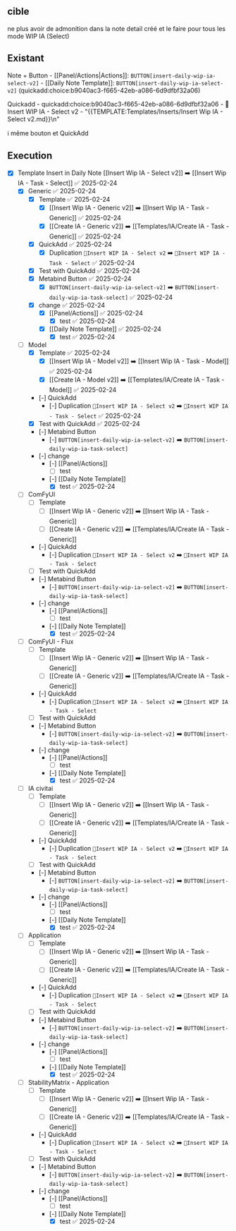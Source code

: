 ## cible
ne plus avoir de admonition dans la note detail créé et le faire pour tous les mode WIP IA (Select)

## Existant
Note + Button
	- [[Panel/Actions|Actions]]: `BUTTON[insert-daily-wip-ia-select-v2]`
	- [[Daily Note Template]]: `BUTTON[insert-daily-wip-ia-select-v2]` (quickadd:choice:b9040ac3-f665-42eb-a086-6d9dfbf32a06)

Quickadd
	- quickadd:choice:b9040ac3-f665-42eb-a086-6d9dfbf32a06
	- 🚧Insert WIP IA - Select v2
	- "{{TEMPLATE:Templates/Inserts/Insert Wip IA - Select v2.md}}\n"

ℹ️ même bouton et QuickAdd

## Execution

- [x] Template Insert in Daily Note [[Insert Wip IA - Select v2]] ➡️ [[Insert Wip IA - Task - Select]] ✅ 2025-02-24
	- [x] Generic ✅ 2025-02-24
		- [x] Template ✅ 2025-02-24
			- [x] [[Insert Wip IA - Generic v2]] ➡️ [[Insert Wip IA - Task - Generic]] ✅ 2025-02-24
			- [x] [[Create IA - Generic v2]] ➡️ [[Templates/IA/Create IA - Task - Generic]] ✅ 2025-02-24
		- [x] QuickAdd ✅ 2025-02-24
			- [x] Duplication  `🚧Insert WIP IA - Select v2` ➡️ `🚧Insert WIP IA - Task - Select` ✅ 2025-02-24
		- [x] Test with QuickAdd ✅ 2025-02-24
		- [x] Metabind Button ✅ 2025-02-24
			- [x] `BUTTON[insert-daily-wip-ia-select-v2]`  ➡️  `BUTTON[insert-daily-wip-ia-task-select]` ✅ 2025-02-24
		- [x] change ✅ 2025-02-24
			- [x] [[Panel/Actions]] ✅ 2025-02-24
				- [x] test ✅ 2025-02-24
			- [x] [[Daily Note Template]] ✅ 2025-02-24
				- [x] test ✅ 2025-02-24
	- [ ] Model
		- [x] Template ✅ 2025-02-24
			- [x] [[Insert Wip IA - Model v2]] ➡️ [[Insert Wip IA - Task - Model]] ✅ 2025-02-24
			- [x] [[Create IA - Model v2]] ➡️ [[Templates/IA/Create IA - Task - Model]] ✅ 2025-02-24
		- [-] QuickAdd
			- [-] Duplication  `🚧Insert WIP IA - Select v2` ➡️ `🚧Insert WIP IA - Task - Select` ✅ 2025-02-24
		- [x] Test with QuickAdd ✅ 2025-02-24
		- [-] Metabind Button
			- [-] `BUTTON[insert-daily-wip-ia-select-v2]`  ➡️  `BUTTON[insert-daily-wip-ia-task-select]`
		- [-] change
			- [-] [[Panel/Actions]]
				- [ ] test
			- [-] [[Daily Note Template]]
				- [x] test ✅ 2025-02-24
	- [ ] ComFyUI
		- [ ] Template
			- [ ] [[Insert Wip IA - Generic v2]] ➡️ [[Insert Wip IA - Task - Generic]]
			- [ ] [[Create IA - Generic v2]] ➡️ [[Templates/IA/Create IA - Task - Generic]]
		- [-] QuickAdd
			- [-] Duplication  `🚧Insert WIP IA - Select v2` ➡️ `🚧Insert WIP IA - Task - Select`
		- [ ] Test with QuickAdd
		- [-] Metabind Button
			- [-] `BUTTON[insert-daily-wip-ia-select-v2]`  ➡️  `BUTTON[insert-daily-wip-ia-task-select]`
		- [-] change
			- [-] [[Panel/Actions]]
				- [ ] test
			- [-] [[Daily Note Template]]
				- [x] test ✅ 2025-02-24
	- [ ] ComFyUI - Flux
		- [ ] Template
			- [ ] [[Insert Wip IA - Generic v2]] ➡️ [[Insert Wip IA - Task - Generic]]
			- [ ] [[Create IA - Generic v2]] ➡️ [[Templates/IA/Create IA - Task - Generic]]
		- [-] QuickAdd
			- [-] Duplication  `🚧Insert WIP IA - Select v2` ➡️ `🚧Insert WIP IA - Task - Select`
		- [ ] Test with QuickAdd
		- [-] Metabind Button
			- [-] `BUTTON[insert-daily-wip-ia-select-v2]`  ➡️  `BUTTON[insert-daily-wip-ia-task-select]`
		- [-] change
			- [-] [[Panel/Actions]]
				- [ ] test
			- [-] [[Daily Note Template]]
				- [x] test ✅ 2025-02-24
	- [ ] IA civitai
		- [ ] Template
			- [ ] [[Insert Wip IA - Generic v2]] ➡️ [[Insert Wip IA - Task - Generic]]
			- [ ] [[Create IA - Generic v2]] ➡️ [[Templates/IA/Create IA - Task - Generic]]
		- [-] QuickAdd
			- [-] Duplication  `🚧Insert WIP IA - Select v2` ➡️ `🚧Insert WIP IA - Task - Select`
		- [ ] Test with QuickAdd
		- [-] Metabind Button
			- [-] `BUTTON[insert-daily-wip-ia-select-v2]`  ➡️  `BUTTON[insert-daily-wip-ia-task-select]`
		- [-] change
			- [-] [[Panel/Actions]]
				- [ ] test
			- [-] [[Daily Note Template]]
				- [x] test ✅ 2025-02-24
	- [ ] Application
		- [ ] Template
			- [ ] [[Insert Wip IA - Generic v2]] ➡️ [[Insert Wip IA - Task - Generic]]
			- [ ] [[Create IA - Generic v2]] ➡️ [[Templates/IA/Create IA - Task - Generic]]
		- [-] QuickAdd
			- [-] Duplication  `🚧Insert WIP IA - Select v2` ➡️ `🚧Insert WIP IA - Task - Select`
		- [ ] Test with QuickAdd
		- [-] Metabind Button
			- [-] `BUTTON[insert-daily-wip-ia-select-v2]`  ➡️  `BUTTON[insert-daily-wip-ia-task-select]`
		- [-] change
			- [-] [[Panel/Actions]]
				- [ ] test
			- [-] [[Daily Note Template]]
				- [x] test ✅ 2025-02-24
	- [ ] StabilityMatrix - Application
		- [ ] Template
			- [ ] [[Insert Wip IA - Generic v2]] ➡️ [[Insert Wip IA - Task - Generic]]
			- [ ] [[Create IA - Generic v2]] ➡️ [[Templates/IA/Create IA - Task - Generic]]
		- [-] QuickAdd
			- [-] Duplication  `🚧Insert WIP IA - Select v2` ➡️ `🚧Insert WIP IA - Task - Select`
		- [ ] Test with QuickAdd
		- [-] Metabind Button
			- [-] `BUTTON[insert-daily-wip-ia-select-v2]`  ➡️  `BUTTON[insert-daily-wip-ia-task-select]`
		- [-] change
			- [-] [[Panel/Actions]]
				- [ ] test
			- [-] [[Daily Note Template]]
				- [x] test ✅ 2025-02-24
